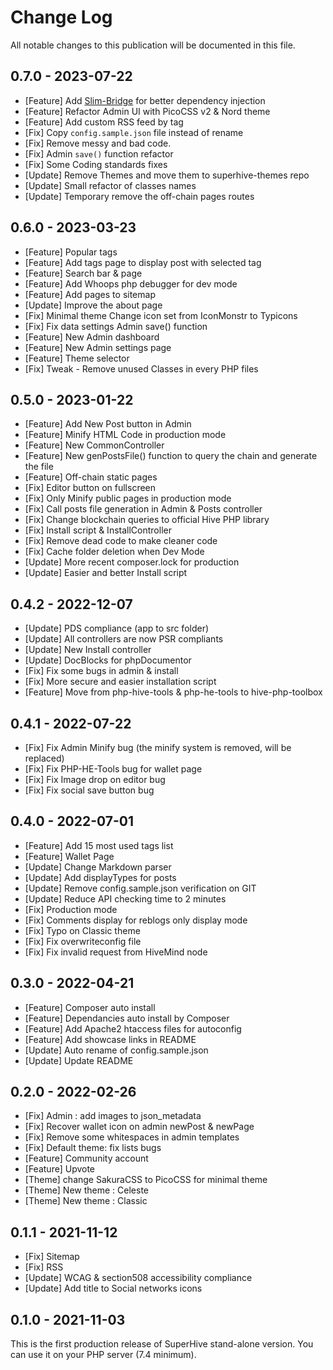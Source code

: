 # Change Log

All notable changes to this publication will be documented in this file.

## 0.7.0 - 2023-07-22
- [Feature] Add [Slim-Bridge](https://github.com/PHP-DI/Slim-Bridge) for better dependency injection
- [Feature] Refactor Admin UI with PicoCSS v2 & Nord theme
- [Feature] Add custom RSS feed by tag
- [Fix] Copy `config.sample.json` file instead of rename
- [Fix] Remove messy and bad code.
- [Fix] Admin `save()` function refactor
- [Fix] Some Coding standards fixes
- [Update] Remove Themes and move them to superhive-themes repo
- [Update] Small refactor of classes names
- [Update] Temporary remove the off-chain pages routes

## 0.6.0 - 2023-03-23
- [Feature] Popular tags
- [Feature] Add tags page to display post with selected tag
- [Feature] Search bar & page
- [Feature] Add Whoops php debugger for dev mode
- [Feature] Add pages to sitemap
- [Update] Improve the about page
- [Fix] Minimal theme Change icon set from IconMonstr to Typicons
- [Fix] Fix data settings Admin save() function
- [Feature] New Admin dashboard
- [Feature] New Admin settings page
- [Feature] Theme selector
- [Fix] Tweak - Remove unused Classes in every PHP files

## 0.5.0 - 2023-01-22
- [Feature] Add New Post button in Admin
- [Feature] Minify HTML Code in production mode
- [Feature] New CommonController
- [Feature] New genPostsFile() function to query the chain and generate the file
- [Feature] Off-chain static pages
- [Fix] Editor button on fullscreen
- [Fix] Only Minify public pages in production mode
- [Fix] Call posts file generation in Admin & Posts controller
- [Fix] Change blockchain queries to official Hive PHP library
- [Fix] Install script & InstallController
- [Fix] Remove dead code to make cleaner code
- [Fix] Cache folder deletion when Dev Mode
- [Update] More recent composer.lock for production
- [Update] Easier and better Install script

## 0.4.2 - 2022-12-07
- [Update] PDS compliance (app to src folder)
- [Update] All controllers are now PSR compliants
- [Update] New Install controller
- [Update] DocBlocks for phpDocumentor
- [Fix] Fix some bugs in admin & install
- [Fix] More secure and easier installation script
- [Feature] Move from php-hive-tools & php-he-tools to hive-php-toolbox

## 0.4.1 - 2022-07-22
- [Fix] Fix Admin Minify bug (the minify system is removed, will be replaced)
- [Fix] Fix PHP-HE-Tools bug for wallet page
- [Fix] Fix Image drop on editor bug
- [Fix] Fix social save button bug

## 0.4.0 - 2022-07-01
- [Feature] Add 15 most used tags list
- [Feature] Wallet Page
- [Update] Change Markdown parser
- [Update] Add displayTypes for posts
- [Update] Remove config.sample.json verification on GIT
- [Update] Reduce API checking time to 2 minutes
- [Fix] Production mode
- [Fix] Comments display for reblogs only display mode
- [Fix] Typo on Classic theme
- [Fix] Fix overwriteconfig file
- [Fix] Fix invalid request from HiveMind node

## 0.3.0 - 2022-04-21
- [Feature] Composer auto install
- [Feature] Dependancies auto install by Composer
- [Feature] Add Apache2 htaccess files for autoconfig
- [Feature] Add showcase links in README
- [Update] Auto rename of config.sample.json
- [Update] Update README

## 0.2.0 - 2022-02-26
- [Fix] Admin : add images to json_metadata
- [Fix] Recover wallet icon on admin newPost & newPage
- [Fix] Remove some whitespaces in admin templates
- [Fix] Default theme: fix lists bugs
- [Feature] Community account
- [Feature] Upvote
- [Theme] change SakuraCSS to PicoCSS for minimal theme
- [Theme] New theme : Celeste
- [Theme] New theme : Classic

## 0.1.1 - 2021-11-12
- [Fix] Sitemap
- [Fix] RSS
- [Update] WCAG & section508 accessibility compliance
- [Update] Add title to Social networks icons

## 0.1.0 - 2021-11-03
This is the first production release of SuperHive stand-alone version.
You can use it on your PHP server (7.4 minimum).